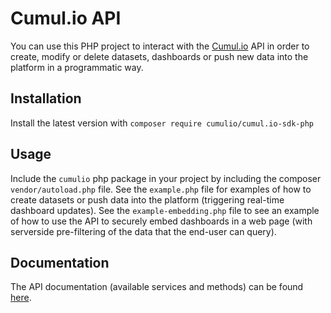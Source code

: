 # Cumul.io API

You can use this PHP project to interact with the [Cumul.io](https://cumul.io) API in order to create, modify or delete datasets, dashboards or push new data into the platform in a programmatic way.

## Installation
Install the latest version with
`composer require cumulio/cumul.io-sdk-php`

## Usage
Include the `cumulio` php package in your project by including the composer `vendor/autoload.php` file.
See the `example.php` file for examples of how to create datasets or push data into the platform (triggering real-time dashboard updates).
See the `example-embedding.php` file to see an example of how to use the API to securely embed dashboards in a web page (with serverside pre-filtering of the data that the end-user can query).

## Documentation

The API documentation (available services and methods) can be found [here](https://developer.cumul.io/?php#introduction).
